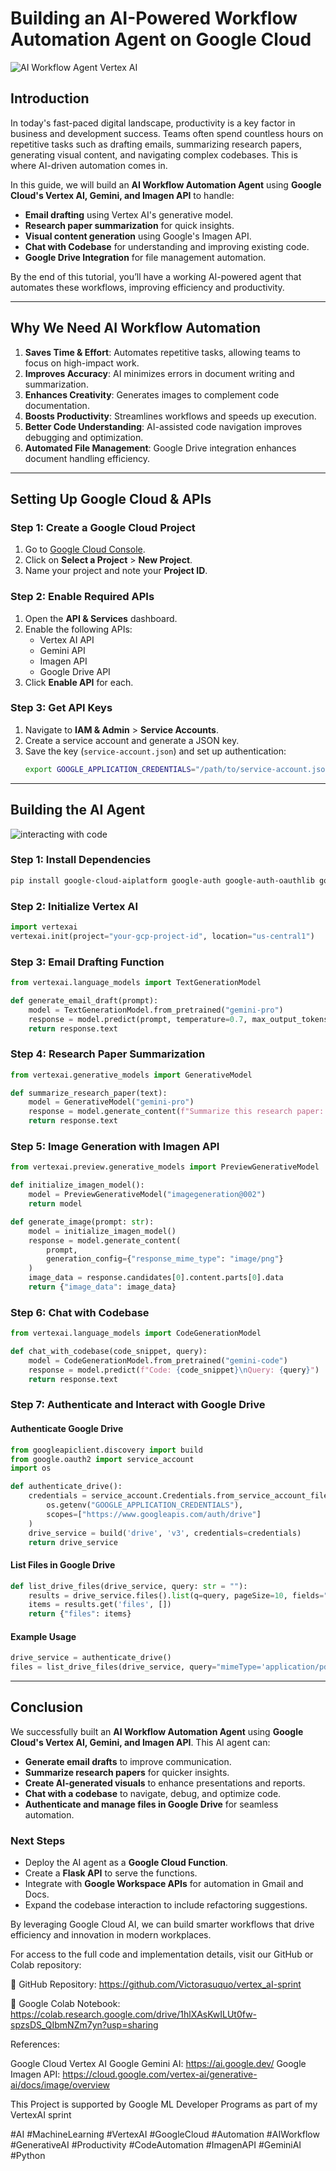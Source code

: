# Building an AI-Powered Workflow Automation Agent on Google Cloud
![AI Workflow Agent Vertex AI](images/image.png)

## Introduction

In today's fast-paced digital landscape, productivity is a key factor in business and development success. Teams often spend countless hours on repetitive tasks such as drafting emails, summarizing research papers, generating visual content, and navigating complex codebases. This is where AI-driven automation comes in.

In this guide, we will build an **AI Workflow Automation Agent** using **Google Cloud's Vertex AI, Gemini, and Imagen API** to handle:

- **Email drafting** using Vertex AI's generative model.
- **Research paper summarization** for quick insights.
- **Visual content generation** using Google's Imagen API.
- **Chat with Codebase** for understanding and improving existing code.
- **Google Drive Integration** for file management automation.

By the end of this tutorial, you’ll have a working AI-powered agent that automates these workflows, improving efficiency and productivity.

---

## Why We Need AI Workflow Automation

1. **Saves Time & Effort**: Automates repetitive tasks, allowing teams to focus on high-impact work.
2. **Improves Accuracy**: AI minimizes errors in document writing and summarization.
3. **Enhances Creativity**: Generates images to complement code documentation.
4. **Boosts Productivity**: Streamlines workflows and speeds up execution.
5. **Better Code Understanding**: AI-assisted code navigation improves debugging and optimization.
6. **Automated File Management**: Google Drive integration enhances document handling efficiency.

---

## Setting Up Google Cloud & APIs

### Step 1: Create a Google Cloud Project

1. Go to [Google Cloud Console](https://console.cloud.google.com/).
2. Click on **Select a Project** > **New Project**.
3. Name your project and note your **Project ID**.

### Step 2: Enable Required APIs

1. Open the **API & Services** dashboard.
2. Enable the following APIs:
   - Vertex AI API
   - Gemini API
   - Imagen API
   - Google Drive API
3. Click **Enable API** for each.

### Step 3: Get API Keys

1. Navigate to **IAM & Admin** > **Service Accounts**.
2. Create a service account and generate a JSON key.
3. Save the key (`service-account.json`) and set up authentication:
   ```bash
   export GOOGLE_APPLICATION_CREDENTIALS="/path/to/service-account.json"
   ```

---

## Building the AI Agent
![interacting with code](images\image2.png)

### Step 1: Install Dependencies

```bash
pip install google-cloud-aiplatform google-auth google-auth-oauthlib google-auth-httplib2 google-auth google-api-python-client requests
```

### Step 2: Initialize Vertex AI

```python
import vertexai
vertexai.init(project="your-gcp-project-id", location="us-central1")
```

### Step 3: Email Drafting Function

```python
from vertexai.language_models import TextGenerationModel

def generate_email_draft(prompt):
    model = TextGenerationModel.from_pretrained("gemini-pro")
    response = model.predict(prompt, temperature=0.7, max_output_tokens=500)
    return response.text
```

### Step 4: Research Paper Summarization

```python
from vertexai.generative_models import GenerativeModel

def summarize_research_paper(text):
    model = GenerativeModel("gemini-pro")
    response = model.generate_content(f"Summarize this research paper: {text}")
    return response.text
```

### Step 5: Image Generation with Imagen API

```python
from vertexai.preview.generative_models import PreviewGenerativeModel

def initialize_imagen_model():
    model = PreviewGenerativeModel("imagegeneration@002")
    return model

def generate_image(prompt: str):
    model = initialize_imagen_model()
    response = model.generate_content(
        prompt,
        generation_config={"response_mime_type": "image/png"}
    )
    image_data = response.candidates[0].content.parts[0].data
    return {"image_data": image_data}
```

### Step 6: Chat with Codebase

```python
from vertexai.language_models import CodeGenerationModel

def chat_with_codebase(code_snippet, query):
    model = CodeGenerationModel.from_pretrained("gemini-code")
    response = model.predict(f"Code: {code_snippet}\nQuery: {query}")
    return response.text
```

### Step 7: Authenticate and Interact with Google Drive

#### Authenticate Google Drive

```python
from googleapiclient.discovery import build
from google.oauth2 import service_account
import os

def authenticate_drive():
    credentials = service_account.Credentials.from_service_account_file(
        os.getenv("GOOGLE_APPLICATION_CREDENTIALS"),
        scopes=["https://www.googleapis.com/auth/drive"]
    )
    drive_service = build('drive', 'v3', credentials=credentials)
    return drive_service
```

#### List Files in Google Drive

```python
def list_drive_files(drive_service, query: str = ""):
    results = drive_service.files().list(q=query, pageSize=10, fields="files(id, name)").execute()
    items = results.get('files', [])
    return {"files": items}
```

#### Example Usage

```python
drive_service = authenticate_drive()
files = list_drive_files(drive_service, query="mimeType='application/pdf'")
```

---

## Conclusion

We successfully built an **AI Workflow Automation Agent** using **Google Cloud's Vertex AI, Gemini, and Imagen API**. This AI agent can:

- **Generate email drafts** to improve communication.
- **Summarize research papers** for quicker insights.
- **Create AI-generated visuals** to enhance presentations and reports.
- **Chat with a codebase** to navigate, debug, and optimize code.
- **Authenticate and manage files in Google Drive** for seamless automation.

### Next Steps

- Deploy the AI agent as a **Google Cloud Function**.
- Create a **Flask API** to serve the functions.
- Integrate with **Google Workspace APIs** for automation in Gmail and Docs.
- Expand the codebase interaction to include refactoring suggestions.

By leveraging Google Cloud AI, we can build smarter workflows that drive efficiency and innovation in modern workplaces.

For access to the full code and implementation details, visit our GitHub or Colab repository:

🔗 GitHub Repository: https://github.com/Victorasuquo/vertex_aI-sprint

🔗 Google Colab Notebook: https://colab.research.google.com/drive/1hlXAsKwILUt0fw-spzsDS_QIbmNZm7yn?usp=sharing

References:

Google Cloud Vertex AI
Google Gemini AI: https://ai.google.dev/
Google Imagen API: https://cloud.google.com/vertex-ai/generative-ai/docs/image/overview

This Project is supported by Google ML Developer Programs as part of my VertexAI sprint

#AI #MachineLearning #VertexAI #GoogleCloud #Automation #AIWorkflow #GenerativeAI #Productivity #CodeAutomation #ImagenAPI #GeminiAI #Python 

